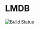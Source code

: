 # LMDB

[![Build Status](https://travis-ci.org/wildart/LMDB.jl.svg?branch=master)](https://travis-ci.org/wildart/LMDB.jl)
